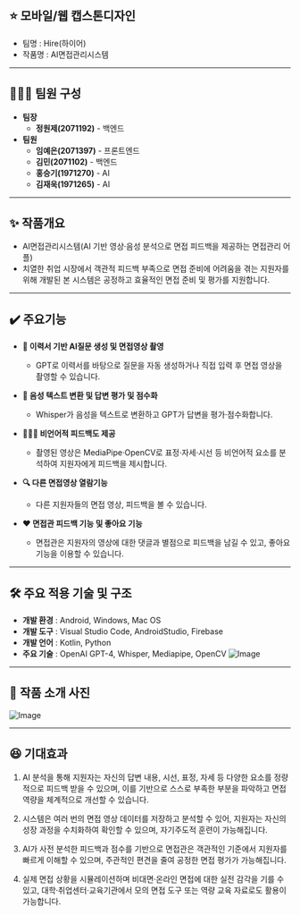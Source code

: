 ## ⭐ 모바일/웹 캡스톤디자인
   - 팀명 : Hire(하이어)
   - 작품명 : AI면접관리시스템
-----------------------------------------------
## 🧙🏻‍♂️ 팀원 구성
- **팀장**
  - **정원제(2071192)** - 백엔드
- **팀원**
  - **임예은(2071397)** - 프론트엔드
  - **김민(2071102)** - 백엔드
  - **홍승기(1971270)** - AI
  - **김재욱(1971265)** - AI
-----------------------------------------------
## ✨ 작품개요
- AI면접관리시스템(AI 기반 영상·음성 분석으로 면접 피드백을 제공하는 면접관리 어플)
- 치열한 취업 시장에서 객관적 피드백 부족으로 면접 준비에 어려움을 겪는 지원자를 위해 개발된 본 시스템은
공정하고 효율적인 면접 준비 및 평가를 지원합니다.
-----------------------------------------------
## ✔️ 주요기능
- **📃 이력서 기반 AI질문 생성 및 면접영상 촬영**
  - GPT로 이력서를 바탕으로 질문을 자동 생성하거나 직접 입력 후 면접 영상을 촬영할 수 있습니다.

- **💯 음성 텍스트 변환 및 답변 평가 및 점수화**
  - Whisper가 음성을 텍스트로 변환하고 GPT가 답변을 평가·점수화합니다.

- **🙆🏻‍♂️ 비언어적 피드백도 제공**
  - 촬영된 영상은 MediaPipe·OpenCV로 표정·자세·시선 등 비언어적 요소를 분석하여 지원자에게 피드백을 제시합니다.

- **🔍 다른 면접영상 열람기능**
  - 다른 지원자들의 면접 영상, 피드백을 볼 수 있습니다.
  
- **❤️ 면접관 피드백 기능 및 좋아요 기능**
  - 면접관은 지원자의 영상에 대한 댓글과 별점으로 피드백을 남길 수 있고, 좋아요 기능을 이용할 수 있습니다.
-----------------------------------------------
## 🛠️ 주요 적용 기술 및 구조
- **개발 환경** : Android, Windows, Mac OS
- **개발 도구** : Visual Studio Code, AndroidStudio, Firebase
- **개발 언어** : Kotlin, Python
- **주요 기술** : OpenAI GPT-4, Whisper, Mediapipe, OpenCV
![Image](https://github.com/user-attachments/assets/b59f17c6-8645-4333-ad7b-dba87595354e)

-----------------------------------------------
## 🎥 작품 소개 사진
![Image](https://github.com/user-attachments/assets/f361b4a5-b31c-4a50-8d1c-a1e226c0afac)

-----------------------------------------------

## 😆 기대효과
1. AI 분석을 통해 지원자는 자신의 답변 내용, 시선, 표정, 자세 등 다양한 요소를 정량적으로 피드백 받을 수 있으며, 이를 기반으로 스스로 부족한 부분을 파악하고 면접 역량을 체계적으로 개선할 수 있습니다.
   
2. 시스템은 여러 번의 면접 영상 데이터를 저장하고 분석할 수 있어, 지원자는 자신의 성장 과정을 수치화하여 확인할 수 있으며, 자기주도적 훈련이 가능해집니다.

3.  AI가 사전 분석한 피드백과 점수를 기반으로 면접관은 객관적인 기준에서 지원자를 빠르게 이해할 수 있으며, 주관적인 편견을 줄여 공정한 면접 평가가 가능해집니다.

4.  실제 면접 상황을 시뮬레이션하며 비대면·온라인 면접에 대한 실전 감각을 기를 수 있고, 대학·취업센터·교육기관에서 모의 면접 도구 또는 역량 교육 자료로도 활용이 가능합니다.



